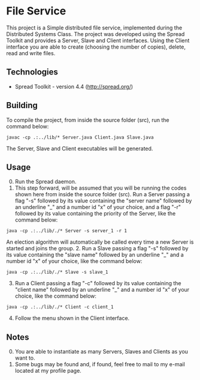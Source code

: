 File Service
============
This project is a Simple distributed file service, implemented during the Distributed Systems Class.
The project was developed using the Spread Toolkit and provides a Server, Slave and Client interfaces.
Using the Client interface you are able to create (choosing the number of copies), delete, read and write files.

Technologies
-----
* Spread Toolkit - version 4.4 (http://spread.org/)

Building
-----
To compile the project, from inside the source folder (src), run the command below:
```
javac -cp .:../lib/* Server.java Client.java Slave.java
```
The Server, Slave and Client executables will be generated.

Usage
-----
0. Run the Spread daemon.
1. This step forward, will be assumed that you will be running the codes shown here from inside the source folder (src). Run a Server passing a flag "-s" followed by its value containing the "server name" followed by an underline "_" and a number id "x" of your choice, and a flag "-r" followed by its value containing the priority of the Server, like the command below:
  ```
  java -cp .:../lib/./* Server -s server_1 -r 1
  ```
An election algorithm will automatically be called every time a new Server is started and joins the group.
2. Run a Slave passing a flag "-s" followed by its value containing the "slave name" followed by an underline "_" and a number id "x" of your choice, like the command below:
  ```
  java -cp .:../lib/./* Slave -s slave_1
  ```
3. Run a Client passing a flag "-c" followed by its value containing the "client name" followed by an underline "_" and a number id "x" of your choice, like the command below:
  ```
  java -cp .:../lib/./* Client -c client_1
  ```
4. Follow the menu shown in the Client interface.

Notes
-----
0. You are able to instantiate as many Servers, Slaves and Clients as you want to.
1. Some bugs may be found and, if found, feel free to mail to my e-mail located at my profile page.
